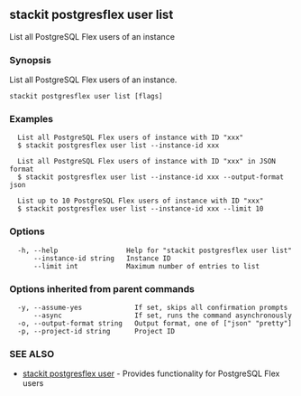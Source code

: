 ## stackit postgresflex user list

List all PostgreSQL Flex users of an instance

### Synopsis

List all PostgreSQL Flex users of an instance.

```
stackit postgresflex user list [flags]
```

### Examples

```
  List all PostgreSQL Flex users of instance with ID "xxx"
  $ stackit postgresflex user list --instance-id xxx

  List all PostgreSQL Flex users of instance with ID "xxx" in JSON format
  $ stackit postgresflex user list --instance-id xxx --output-format json

  List up to 10 PostgreSQL Flex users of instance with ID "xxx"
  $ stackit postgresflex user list --instance-id xxx --limit 10
```

### Options

```
  -h, --help                 Help for "stackit postgresflex user list"
      --instance-id string   Instance ID
      --limit int            Maximum number of entries to list
```

### Options inherited from parent commands

```
  -y, --assume-yes             If set, skips all confirmation prompts
      --async                  If set, runs the command asynchronously
  -o, --output-format string   Output format, one of ["json" "pretty"]
  -p, --project-id string      Project ID
```

### SEE ALSO

* [stackit postgresflex user](./stackit_postgresflex_user.md)	 - Provides functionality for PostgreSQL Flex users

